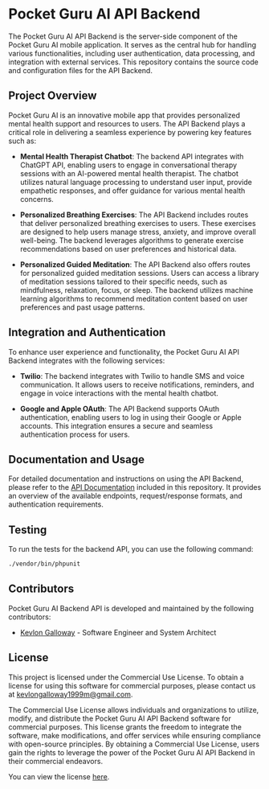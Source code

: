 # Pocket Guru AI API Backend

The Pocket Guru AI API Backend is the server-side component of the Pocket Guru AI mobile application. It serves as the central hub for handling various functionalities, including user authentication, data processing, and integration with external services. This repository contains the source code and configuration files for the API Backend.

## Project Overview

Pocket Guru AI is an innovative mobile app that provides personalized mental health support and resources to users. The API Backend plays a critical role in delivering a seamless experience by powering key features such as:

- **Mental Health Therapist Chatbot**: The backend API integrates with ChatGPT API, enabling users to engage in conversational therapy sessions with an AI-powered mental health therapist. The chatbot utilizes natural language processing to understand user input, provide empathetic responses, and offer guidance for various mental health concerns.

- **Personalized Breathing Exercises**: The API Backend includes routes that deliver personalized breathing exercises to users. These exercises are designed to help users manage stress, anxiety, and improve overall well-being. The backend leverages algorithms to generate exercise recommendations based on user preferences and historical data.

- **Personalized Guided Meditation**: The API Backend also offers routes for personalized guided meditation sessions. Users can access a library of meditation sessions tailored to their specific needs, such as mindfulness, relaxation, focus, or sleep. The backend utilizes machine learning algorithms to recommend meditation content based on user preferences and past usage patterns.

## Integration and Authentication

To enhance user experience and functionality, the Pocket Guru AI API Backend integrates with the following services:

- **Twilio**: The backend integrates with Twilio to handle SMS and voice communication. It allows users to receive notifications, reminders, and engage in voice interactions with the mental health chatbot.

- **Google and Apple OAuth**: The API Backend supports OAuth authentication, enabling users to log in using their Google or Apple accounts. This integration ensures a secure and seamless authentication process for users.

## Documentation and Usage

For detailed documentation and instructions on using the API Backend, please refer to the [API Documentation](./API_DOCUMENTATION.md) included in this repository. It provides an overview of the available endpoints, request/response formats, and authentication requirements.

## Testing

To run the tests for the backend API, you can use the following command:

```bash
./vendor/bin/phpunit
```

## Contributors

Pocket Guru AI Backend API is developed and maintained by the following contributors:

- [Kevlon Galloway](https://github.com/kevlongalloway) - Software Engineer and System Architect

## License

This project is licensed under the Commercial Use License. To obtain a license for using this software for commercial purposes, please contact us at kevlongalloway1999m@gmail.com.

The Commercial Use License allows individuals and organizations to utilize, modify, and distribute the Pocket Guru AI API Backend software for commercial purposes. This license grants the freedom to integrate the software, make modifications, and offer services while ensuring compliance with open-source principles. By obtaining a Commercial Use License, users gain the rights to leverage the power of the Pocket Guru AI API Backend in their commercial endeavors.

You can view the license [here](./COMMERCIAL_USE_LICENSE).
